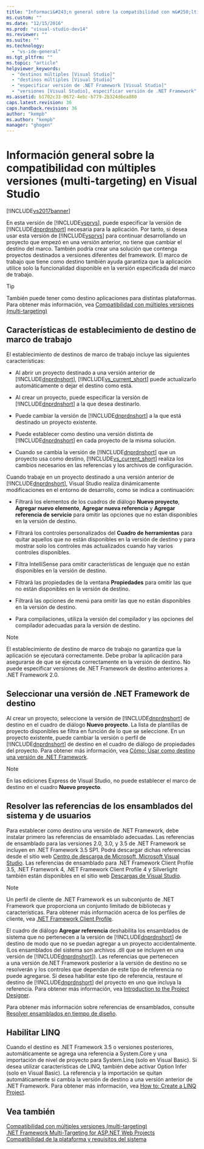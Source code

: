 ```yaml
---
title: "Informaci&#243;n general sobre la compatibilidad con m&#250;ltiples versiones (multi-targeting) en Visual Studio | Microsoft Docs"
ms.custom: ""
ms.date: "12/15/2016"
ms.prod: "visual-studio-dev14"
ms.reviewer: ""
ms.suite: ""
ms.technology: 
  - "vs-ide-general"
ms.tgt_pltfrm: ""
ms.topic: "article"
helpviewer_keywords: 
  - "destinos múltiples [Visual Studio]"
  - "destinos múltiples [Visual Studio]"
  - "especificar versión de .NET Framework [Visual Studio]"
  - "versiones [Visual Studio], especificar versión de .NET Framework"
ms.assetid: b1702c33-0672-4ebc-b779-2b324d6ea880
caps.latest.revision: 36
caps.handback.revision: 36
author: "kempb"
ms.author: "kempb"
manager: "ghogen"
---
```

# Informaci&#243;n general sobre la compatibilidad con m&#250;ltiples versiones (multi-targeting) en Visual Studio
[!INCLUDE[vs2017banner](../code-quality/includes/vs2017banner.md)]

En esta versión de [!INCLUDE[vsprvs](../code-quality/includes/vsprvs_md.md)], puede especificar la versión de [!INCLUDE[dnprdnshort](../code-quality/includes/dnprdnshort_md.md)] necesaria para la aplicación.  Por tanto, si desea usar esta versión de [!INCLUDE[vsprvs](../code-quality/includes/vsprvs_md.md)] para continuar desarrollando un proyecto que empezó en una versión anterior, no tiene que cambiar el destino del marco.  También podría crear una solución que contenga proyectos destinados a versiones diferentes del framework.  El marco de trabajo que tiene como destino también ayuda garantiza que la aplicación utilice solo la funcionalidad disponible en la versión especificada del marco de trabajo.  
  
> [!TIP]
>  También puede tener como destino aplicaciones para distintas plataformas.  Para obtener más información, vea [Compatibilidad con múltiples versiones \(multi\-targeting\)](../msbuild/msbuild-multitargeting-overview.md)  
  
## Características de establecimiento de destino de marco de trabajo  
 El establecimiento de destinos de marco de trabajo incluye las siguientes características:  
  
-   Al abrir un proyecto destinado a una versión anterior de [!INCLUDE[dnprdnshort](../code-quality/includes/dnprdnshort_md.md)], [!INCLUDE[vs_current_short](../code-quality/includes/vs_current_short_md.md)] puede actualizarlo automáticamente o dejar el destino como está.  
  
-   Al crear un proyecto, puede especificar la versión de [!INCLUDE[dnprdnshort](../code-quality/includes/dnprdnshort_md.md)] a la que desea destinarlo.  
  
-   Puede cambiar la versión de [!INCLUDE[dnprdnshort](../code-quality/includes/dnprdnshort_md.md)] a la que está destinado un proyecto existente.  
  
-   Puede establecer como destino una versión distinta de [!INCLUDE[dnprdnshort](../code-quality/includes/dnprdnshort_md.md)] en cada proyecto de la misma solución.  
  
-   Cuando se cambia la versión de [!INCLUDE[dnprdnshort](../code-quality/includes/dnprdnshort_md.md)] que un proyecto usa como destino, [!INCLUDE[vs_current_short](../code-quality/includes/vs_current_short_md.md)] realiza los cambios necesarios en las referencias y los archivos de configuración.  
  
 Cuando trabaje en un proyecto destinado a una versión anterior de [!INCLUDE[dnprdnshort](../code-quality/includes/dnprdnshort_md.md)], Visual Studio realiza dinámicamente modificaciones en el entorno de desarrollo, como se indica a continuación:  
  
-   Filtrará los elementos de los cuadros de diálogo **Nuevo proyecto**, **Agregar nuevo elemento**, **Agregar nueva referencia** y **Agregar referencia de servicio** para omitir las opciones que no están disponibles en la versión de destino.  
  
-   Filtrará los controles personalizados del **Cuadro de herramientas** para quitar aquellos que no están disponibles en la versión de destino y para mostrar solo los controles más actualizados cuando hay varios controles disponibles.  
  
-   Filtra IntelliSense para omitir características de lenguaje que no están disponibles en la versión de destino.  
  
-   Filtrará las propiedades de la ventana **Propiedades** para omitir las que no están disponibles en la versión de destino.  
  
-   Filtrará las opciones de menú para omitir las que no están disponibles en la versión de destino.  
  
-   Para compilaciones, utiliza la versión del compilador y las opciones del compilador adecuadas para la versión de destino.  
  
> [!NOTE]
>  El establecimiento de destino de marco de trabajo no garantiza que la aplicación se ejecutará correctamente.  Debe probar la aplicación para asegurarse de que se ejecuta correctamente en la versión de destino.  No puede especificar versiones de .NET Framework de destino anteriores a .NET Framework 2.0.  
  
## Seleccionar una versión de .NET Framework de destino  
 Al crear un proyecto, seleccione la versión de [!INCLUDE[dnprdnshort](../code-quality/includes/dnprdnshort_md.md)] de destino en el cuadro de diálogo **Nuevo proyecto**.  La lista de plantillas de proyecto disponibles se filtra en función de lo que se seleccione.  En un proyecto existente, puede cambiar la versión o perfil de [!INCLUDE[dnprdnshort](../code-quality/includes/dnprdnshort_md.md)] de destino en el cuadro de diálogo de propiedades del proyecto.  Para obtener más información, vea [Cómo: Usar como destino una versión de .NET Framework](../ide/how-to-target-a-version-of-the-dotnet-framework.md).  
  
> [!NOTE]
>  En las ediciones Express de Visual Studio, no puede establecer el marco de destino en el cuadro **Nuevo proyecto**.  
  
## Resolver las referencias de los ensamblados del sistema y de usuarios  
 Para establecer como destino una versión de .NET Framework, debe instalar primero las referencias de ensamblado adecuadas.  Las referencias de ensamblado para las versiones 2.0, 3.0, y 3.5 de .NET Framework se incluyen en .NET Framework 3.5 SP1. Podrá descargar dichas referencias desde el sitio web [Centro de descarga de Microsoft, Microsoft Visual Studio](http://go.microsoft.com/fwlink/?LinkId=227602).  Las referencias de ensamblado para .NET Framework Client Profile 3.5, .NET Framework 4, .NET Framework Client Profile 4 y Silverlight también están disponibles en el sitio web [Descargas de Visual Studio](http://go.microsoft.com/fwlink/?LinkId=179687).  
  
> [!NOTE]
>  Un perfil de cliente de .NET Framework es un subconjunto de .NET Framework que proporciona un conjunto limitado de bibliotecas y características.  Para obtener más información acerca de los perfiles de cliente, vea [.NET Framework Client Profile](../Topic/.NET%20Framework%20Client%20Profile.md).  
  
 El cuadro de diálogo **Agregar referencia** deshabilita los ensamblados de sistema que no pertenecen a la versión de [!INCLUDE[dnprdnshort](../code-quality/includes/dnprdnshort_md.md)] de destino de modo que no se puedan agregar a un proyecto accidentalmente. \(Los ensamblados del sistema son archivos .dll que se incluyen en una versión de [!INCLUDE[dnprdnshort](../code-quality/includes/dnprdnshort_md.md)]\). Las referencias que pertenecen a una versión de.NET Framework posterior a la versión de destino no se resolverán y los controles que dependan de este tipo de referencia no puede agregarse.  Si desea habilitar este tipo de referencia, restaure el destino de [!INCLUDE[dnprdnshort](../code-quality/includes/dnprdnshort_md.md)] del proyecto en uno que incluya la referencia. Para obtener más información, vea [Introduction to the Project Designer](http://msdn.microsoft.com/es-es/898dd854-c98d-430c-ba1b-a913ce3c73d7).  
  
 Para obtener más información sobre referencias de ensamblados, consulte [Resolver ensamblados en tiempo de diseño](../msbuild/resolving-assemblies-at-design-time.md).  
  
## Habilitar LINQ  
 Cuando el destino es .NET Framework 3.5 o versiones posteriores, automáticamente se agrega una referencia a System.Core y una importación de nivel de proyecto para System.Linq \(solo en Visual Basic\).  Si desea utilizar características de LINQ, también debe activar Option Infer \(solo en Visual Basic\).  La referencia y la importación se quitan automáticamente si cambia la versión de destino a una versión anterior de .NET Framework.  Para obtener más información, vea [How to: Create a LINQ Project](../Topic/How%20to:%20Create%20a%20LINQ%20Project.md).  
  
## Vea también  
 [Compatibilidad con múltiples versiones \(multi\-targeting\)](../msbuild/msbuild-multitargeting-overview.md)   
 [.NET Framework Multi\-Targeting for ASP.NET Web Projects](../Topic/.NET%20Framework%20Multi-Targeting%20for%20ASP.NET%20Web%20Projects.md)   
 [Compatibilidad de la plataforma y requisitos del sistema](http://www.microsoft.com/visualstudio/eng/products/compatibility)